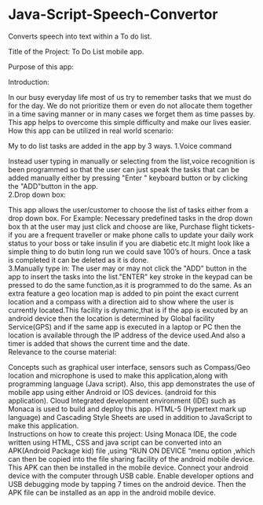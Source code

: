 # Java-Script-Speech-Convertor
Converts speech into text within a To do list.

Title of the Project: To Do List mobile app. 

Purpose of this app:

Introduction:

In our busy everyday life most of us try to remember tasks that we must do for 
the day. We do not 
prioritize them or even do not allocate them together in a 
time saving manner or in many cases we forget them as time passes by. This app 
helps to overcome this simple difficulty and make our lives easier.   
How this app can be utilized in real world 
scenario:

My to do list tasks are added in the app by 3 ways.
1.Voice command

Instead user typing in manually or selecting from the list,voice recognition is been programmed so that the user can just speak the tasks that can be added manually either by pressing "Enter " keyboard button or by clicking the "ADD"button in the app.   
2.Drop down box:

This app allows the user/customer to choose the list of tasks 
either from a drop down box. For Example:   Necessary predefined tasks in the drop down box th
at the user may just click and choose are like,  Purchase flight tickets-if you are a frequent traveller or make phone calls to update your daily work status to your boss or take insulin if you are diabetic etc.It might look like a simple thing to do butin long run we could save 100’s of hours. Once a task is completed it can be deleted as it is done.   
3.Manually type in:
The user may or may not click the "ADD" button in the app to
insert the tasks into the list."ENTER" key stroke in the keypad can be pressed to do the same function,as it is programmed to do the same.  As an extra feature a geo location map is added to pin point the exact current location and a compass with a direction aid to show where the user is currently located.This facility is dynamic,that is if the app is excuted by an android device 
then the location is determined by Global facility Service(GPS) and if the same app 
is executed in a laptop or PC then the location is available through the IP address 
of the device used.And also a timer is added that shows the current time and the 
date.    
Relevance to the course material:

Concepts such as graphical user interface, sensors such as Compass/Geo location 
and microphone is used to make this application,along with programming 
language (Java script). Also, this app demonstrates the use of mobile app using 
either Android or IOS devices. (android for this application).   Cloud Integrated development environment (IDE) such as Monaca is used to build and deploy this app.   HTML-5 (Hypertext mark
up language) and Cascading Style Sheets are used in addition to JavaScript to make this application.   
Instructions on how to create this project:
Using Monaca IDE, the code written using HTML, CSS and java script can be converted into an APK(Android Package kid) file ,using “RUN ON DEVICE “menu option ,which can then be copied  into the file sharing facility of the android mobile device. This APK can then be installed in the mobile device. Connect your android device with the computer through USB cable. Enable developer options and USB debugging mode by tapping 7 times on the android device. 
Then the APK file can be installed as an app in the android mobile device.   



